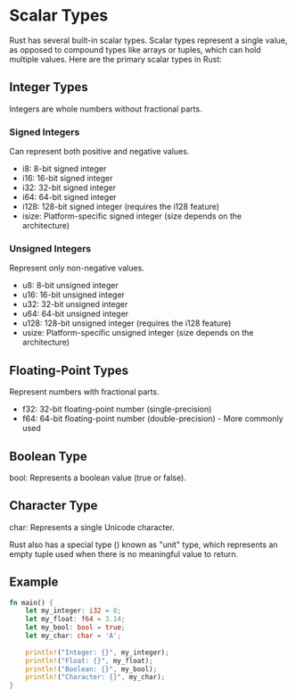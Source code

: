 # Scalar Types

Rust has several built-in scalar types. Scalar types represent a single value, as opposed to compound types like arrays or tuples, which can hold multiple values. Here are the primary scalar types in Rust:

## Integer Types

Integers are whole numbers without fractional parts.

### Signed Integers

Can represent both positive and negative values.

- i8: 8-bit signed integer
- i16: 16-bit signed integer
- i32: 32-bit signed integer
- i64: 64-bit signed integer
- i128: 128-bit signed integer (requires the i128 feature)
- isize: Platform-specific signed integer (size depends on the architecture)

### Unsigned Integers

Represent only non-negative values.

- u8: 8-bit unsigned integer
- u16: 16-bit unsigned integer
- u32: 32-bit unsigned integer
- u64: 64-bit unsigned integer
- u128: 128-bit unsigned integer (requires the i128 feature)
- usize: Platform-specific unsigned integer (size depends on the architecture)

## Floating-Point Types

Represent numbers with fractional parts.

- f32: 32-bit floating-point number (single-precision)
- f64: 64-bit floating-point number (double-precision) - More commonly used

## Boolean Type

bool: Represents a boolean value (true or false).

## Character Type

char: Represents a single Unicode character.

Rust also has a special type () known as "unit" type, which represents an empty tuple used when there is no meaningful value to return.

## Example

```rust
fn main() {
    let my_integer: i32 = 0;
    let my_float: f64 = 3.14;
    let my_bool: bool = true;
    let my_char: char = 'A';
    
    println!("Integer: {}", my_integer);
    println!("Float: {}", my_float);
    println!("Boolean: {}", my_bool);
    println!("Character: {}", my_char);
}
```